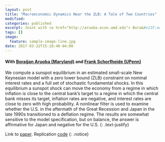 ```yaml
---
layout: post
title: "Macroeconomic Dynamics Near the ZLB: A Tale of Two Countries"
modified:
categories: published
excerpt: Joint with <a href="http://aruoba.econ.umd.edu"> Bora&#x11F;an Aruoba (Maryland)</a> and <a href="http://sites.sas.upenn.edu/schorf">Frank Schorfheide (UPenn)</a>. <i>Review of Economic Studies, 85 (1), January 2018</i>.
tags: []
image:
  feature: sample-image-line.jpg
date: 2017-03-22T15:18:40-04:00
---
```

#### With [Bora&#x11F;an Aruoba (Maryland)](http://aruoba.econ.umd.edu/) and [Frank Schorfheide (UPenn)](http://sites.sas.upenn.edu/schorf)

We compute a sunspot equilibrium in an estimated small-scale New Keynesian model with a zero lower bound (ZLB) constraint on nominal interest rates and a full set of stochastic fundamental shocks. In this equilibrium a sunspot shock can move the economy from a regime in which inflation is close to the central bank’s target to a regime in which the central bank misses its target, inflation rates are negative, and interest rates are close to zero with high probability. A nonlinear filter is used to examine whether the U.S. in the aftermath of the Great Recession and Japan in the late 1990s transitioned to a deflation regime. The results are somewhat sensitive to the model specification, but on balance, the answer is affirmative for Japan and negative for the U.S.
{: .text-justify}

Link to [paper](http://www.restud.com/paper/macroeconomic-dynamics-near-the-zlb-a-tale-of-two-countries/). Replication [code](https://github.com/pcuba/ACS_RESTUD_2017)
{: .notice}
